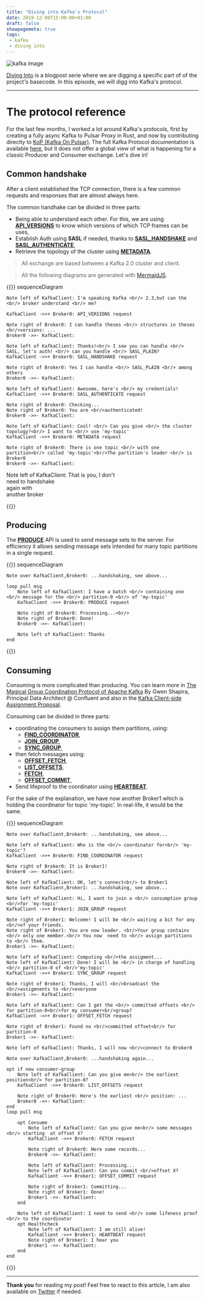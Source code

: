 ```yaml
---
title: "Diving into Kafka's Protocol"
date: 2019-12-08T15:00:00+01:00
draft: false
showpagemeta: true
tags:
 - kafka
 - diving into
---
```


![kafka image](/posts/diving-into-kafka-protocol/img/apache-kafka.png)

[Diving Into](/tags/diving-into/) is a blogpost serie where we are digging a specific part of of the project's basecode. In this episode, we will digg into Kafka's protocol.

---

# The protocol reference

For the last few months, I worked a lot around Kafka's protocols, first by creating a fully async Kafka to Pulsar Proxy in Rust, and now by contributing directly to [KoP (Kafka On Pulsar)](https://www.slideshare.net/streamnative/2-kafkaonpulsarjia). The full Kafka Protocol documentation is available [here](https://kafka.apache.org/protocol.html), but it does not offer a global view of what is happening for a classic Producer and Consumer exchange. Let's dive in!

## Common handshake

After a client established the TCP connection, there is a few common requests and responses that are almost always here.

The common handhake can be divided in three parts:

* Being able to understand each other. For this, we are using **[API_VERSIONS](https://kafka.apache.org/protocol.html#The_Messages_ApiVersions)** to know which versions of which TCP frames can be uses,
* Establish Auth using **SASL** if needed, thanks to **[SASL_HANDSHAKE](https://kafka.apache.org/protocol.html#The_Messages_SaslHandshake)** and **[SASL_AUTHENTICATE](https://kafka.apache.org/protocol.html#The_Messages_SaslAuthenticate)**,
* Retrieve the topology of the cluster using **[METADATA](https://kafka.apache.org/protocol.html#The_Messages_Metadata)**.


> All exchange are based between a Kafka 2.0 cluster and client.

> All the following diagrams are generated with [MermaidJS](https://mermaidjs.github.io/#/).

{{<mermaid>}}
sequenceDiagram

    Note left of KafkaClient: I'm speaking Kafka <br/> 2.3,but can the <br/> broker understand <br/> me?

    KafkaClient ->>+ Broker0: API_VERSIONS request

    Note right of Broker0: I can handle theses <br/> structures in theses <br/>versions: ...
    Broker0 ->>- KafkaClient: 

    Note left of KafkaClient: Thanks!<br/> I see you can handle <br/> SASL, let's auth! <br/> can you handle <br/> SASL_PLAIN?
    KafkaClient ->>+ Broker0: SASL_HANDSHAKE request

    Note right of Broker0: Yes I can handle <br/> SASL_PLAIN <br/> among others
    Broker0 ->>- KafkaClient: 

    Note left of KafkaClient: Awesome, here's <br/> my credentials!
    KafkaClient ->>+ Broker0: SASL_AUTHENTICATE request

    Note right of Broker0: Checking...
    Note right of Broker0: You are <br/>authenticated!
    Broker0 ->>- KafkaClient: 

    Note left of KafkaClient: Cool! <br/> Can you give <br/> the cluster topology?<br/> I want to <br/> use 'my-topic'
    KafkaClient ->>+ Broker0: METADATA request

    Note right of Broker0: There is one topic <br/> with one partition<br/> called 'my-topic'<br/>The partition's leader <br/> is Broker0
    Broker0 ->>- KafkaClient: 

Note left of KafkaClient: That is you, I don't <br/> need to handshake <br/> again with <br/> another broker

{{</mermaid>}}

## Producing

The **[PRODUCE](https://kafka.apache.org/protocol.html#The_Messages_Produce)** API is used to send message sets to the server. For efficiency it allows sending message sets intended for many topic partitions in a single request.

{{<mermaid>}}
sequenceDiagram

    Note over KafkaClient,Broker0: ...handshaking, see above...

    loop pull msg
        Note left of KafkaClient: I have a batch <br/> containing one <br/> message for the <br/> partition-0 <br/> of 'my-topic'
        KafkaClient ->>+ Broker0: PRODUCE request

        Note right of Broker0: Processing...<br/>
        Note right of Broker0: Done!
        Broker0 ->>- KafkaClient: 
        
        Note left of KafkaClient: Thanks
    end

{{</mermaid>}}

## Consuming

Consuming is more complicated than producing. You can learn more in [The Magical Group Coordination Protocol of Apache Kafka](https://www.youtube.com/watch?v=maJulQ4ABNY) By Gwen Shapira, Principal Data Architect @ Confluent and also in the [Kafka Client-side Assignment Proposal](https://cwiki.apache.org/confluence/display/KAFKA/Kafka+Client-side+Assignment+Proposal).

Consuming can be divided in three parts:

* coordinating the consumers to assign them partitions, using:
    * **[FIND_COORDINATOR](https://kafka.apache.org/protocol.html#The_Messages_FindCoordinator)**,
    * **[JOIN_GROUP](https://kafka.apache.org/protocol.html#The_Messages_JoinGroup)**,
    * **[SYNC_GROUP](https://kafka.apache.org/protocol.html#The_Messages_SyncGroup)**,
* then fetch messages using:
    * **[OFFSET_FETCH](https://kafka.apache.org/protocol.html#The_Messages_OffsetFetch)**,
    * **[LIST_OFFSETS](https://kafka.apache.org/protocol.html#The_Messages_ListOffsets)**,
    * **[FETCH](https://kafka.apache.org/protocol.html#The_Messages_Fetch)**,
    * **[OFFSET_COMMIT](https://kafka.apache.org/protocol.html#The_Messages_OffsetCommit)**,
* Send lifeproof to the coordinator using **[HEARTBEAT](https://kafka.apache.org/protocol.html#The_Messages_Heartbeat)**.

For the sake of the explanation, we have now another Broker1 which is holding the coordinator for topic 'my-topic'. In real-life, it would be the same.

{{<mermaid>}}
sequenceDiagram

    Note over KafkaClient,Broker0: ...handshaking, see above...

    Note left of KafkaClient: Who is the <br/> coordinator for<br/> 'my-topic'?
    KafkaClient ->>+ Broker0: FIND_COORDINATOR request

    Note right of Broker0: It is Broker1!
    Broker0 ->>- KafkaClient: 

    Note left of KafkaClient: OK, let's connect<br/> to Broker1
    Note over KafkaClient,Broker1: ...handshaking, see above...

    Note left of KafkaClient: Hi, I want to join a <br/> consumption group <br/>for 'my-topic'
    KafkaClient ->>+ Broker1: JOIN_GROUP request

    Note right of Broker1: Welcome! I will be <br/> waiting a bit for any <br/>of your friends.
    Note right of Broker1: You are now leader. <br/>Your group contains <br/> only one member.<br/> You now  need to <br/> assign partitions to <br/> them. 
    Broker1 ->>- KafkaClient: 

    Note left of KafkaClient: Computing <br/>the assigment...
    Note left of KafkaClient: Done! I will be <br/> in charge of handling <br/> partition-0 of <br/>'my-topic'
    KafkaClient ->>+ Broker1: SYNC_GROUP request

    Note right of Broker1: Thanks, I will <br/>broadcast the <br/>assigmnents to <br/>everyone
    Broker1 ->>- KafkaClient: 

    Note left of KafkaClient: Can I get the <br/> committed offsets <br/> for partition-0<br/>for my consumer<br/>group?
    KafkaClient ->>+ Broker1: OFFSET_FETCH request

    Note right of Broker1: Found no <br/>committed offset<br/> for partition-0
    Broker1 ->>- KafkaClient: 

    Note left of KafkaClient: Thanks, I will now <br/>connect to Broker0

    Note over KafkaClient,Broker0: ...handshaking again...

    opt if new consumer-group
        Note left of KafkaClient: Can you give me<br/> the earliest position<br/> for partition-0?
        KafkaClient ->>+ Broker0: LIST_OFFSETS request
        
        Note right of Broker0: Here's the earliest <br/> position: ...
        Broker0 ->>- KafkaClient: 
    end 
    loop pull msg

        opt Consume
            Note left of KafkaClient: Can you give me<br/> some messages <br/> starting  at offset X?
            KafkaClient ->>+ Broker0: FETCH request

            Note right of Broker0: Here some records...
            Broker0 ->>- KafkaClient: 

            Note left of KafkaClient: Processing...
            Note left of KafkaClient: Can you commit <br/>offset X?
            KafkaClient ->>+ Broker1: OFFSET_COMMIT request

            Note right of Broker1: Committing...
            Note right of Broker1: Done!
            Broker1 ->>- KafkaClient: 
        end

        Note left of KafkaClient: I need to send <br/> some lifeness proof <br/> to the coordinator           
        opt Healthcheck
            Note left of KafkaClient: I am still alive!  
            KafkaClient ->>+ Broker1: HEARTBEAT request
            Note right of Broker1: I hear you
            Broker1 ->>- KafkaClient: 
        end
    end 
{{</mermaid>}}

--- 

**Thank you** for reading my post! Feel free to react to this article, I am also available on [Twitter](https://twitter.com/PierreZ) if needed.